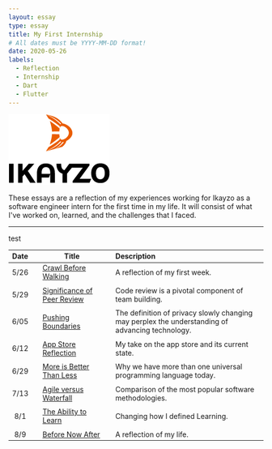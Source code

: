 ```yaml
---
layout: essay
type: essay
title: My First Internship
# All dates must be YYYY-MM-DD format!
date: 2020-05-26
labels:
  - Reflection
  - Internship
  - Dart
  - Flutter
---
```


<img class="" src="../images/logo-ikayzo.png">

These essays are a reflection of my experiences working for Ikayzo as a software engineer intern for the first time in my life. It will consist of what I've worked on, learned, and the challenges that I faced.
<hr>
test

| Date || Title || Description |
|:-------:|-|--------|-|:---------|
| 5/26 || [Crawl Before Walking](2015-08-26.md) || A reflection of my first week. |
||||
| 5/29 || [Significance of Peer Review](Significance-of-peer-review.md) || Code review is a pivotal component of team building. |
||||
| 6/05 || [Pushing Boundaries](Pushing-boundaries.md) || The definition of privacy slowly changing may perplex the understanding of advancing technology.|
||||
| 6/12 || [App Store Reflection](App_Store_Reflection.md) || My take on the app store and its current state.|
||||
| 6/29 || [More is Better Than Less](More_Is_Better_Than_Less.md) || Why we have more than one universal programming language today.|
||||
| 7/13 || [Agile versus Waterfall](Agile_versus_Waterfall.md) || Comparison of the most popular software methodologies.|
||||
| 8/1 || [The Ability to Learn](Ability_to_Learn.md) || Changing how I defined Learning.|
||||
| 8/9 || [Before Now After](Before_Now_After.md) || A reflection of my life.|

